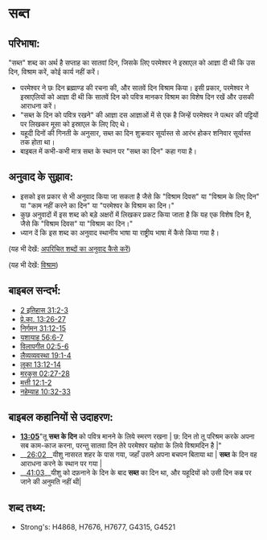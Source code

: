 # सब्त #

## परिभाषा: ##

"सब्त" शब्द का अर्थ है सप्ताह का सातवां दिन, जिसके लिए परमेश्वर ने इस्राएल को आज्ञा दी थी कि उस दिन, विश्राम करें, कोई कार्य नहीं करें।     

* परमेश्वर ने छः दिन ब्रह्माण्ड की रचना की, और सातवें दिन विश्राम किया। इसी प्रकार, परमेश्वर ने इस्राएलियों को आज्ञा दी थी कि सातवें दिन को पवित्र मानकर विश्राम का विशेष दिन रखें और उसकी आराधना करें। 
* "सब्त के दिन को पवित्र रखने" की आज्ञा दस आज्ञाओं में से एक है जिन्हें परमेश्वर ने पत्थर की पट्टियों पर लिखकर मूसा को इस्राएल के लिए दिए थे।
* यहूदी दिनों की गिनती के अनुसार, सब्त का दिन शुक्रवार सूर्यास्त से आरंभ होकर शनिवार सूर्यास्त तक होता था।
* बाइबल में कभी-कभी मात्र सब्त के स्थान पर "सब्त का दिन" कहा गया है। 

## अनुवाद के सुझाव: ##

* इसको इस प्रकार से भी अनुवाद किया जा सकता है जैसे कि "विश्राम दिवस" या "विश्राम के लिए दिन" या "काम नहीं करने का दिन" या "परमेश्वर के विश्राम का दिन।"
* कुछ अनुवादों में इस शब्द को बड़े अक्षरों में लिखकर प्रकट किया जाता है कि यह एक विशेष दिन है, जैसे कि "विश्राम दिवस" या "विश्राम का दिन।"
* ध्यान दें कि इस शब्द का अनुवाद स्थानीय भाषा या राष्ट्रीय भाषा में कैसे किया गया है।

(यह भी देखें: [अपरिचित शब्दों का अनुवाद कैसे करें](rc://en/ta/man/translate/translate-unknown))

(यह भी देखें: [विश्राम](../other/rest.md))

## बाइबल सन्दर्भ: ##

* [2 इतिहास 31:2-3](rc://en/tn/help/2ch/31/02)
* [प्रे.का. 13:26-27](rc://en/tn/help/act/13/26)
* [निर्गमन 31:12-15](rc://en/tn/help/exo/31/12)
* [यशायाह 56:6-7](rc://en/tn/help/isa/56/06)
* [विलापगीत 02:5-6](rc://en/tn/help/lam/02/05)
* [लैव्यव्यवस्था 19:1-4](rc://en/tn/help/lev/19/01)
* [लूका 13:12-14](rc://en/tn/help/luk/13/12)
* [मरकुस 02:27-28](rc://en/tn/help/mrk/02/27)
* [मत्ती 12:1-2](rc://en/tn/help/mat/12/01)
* [नहेम्याह 10:32-33](rc://en/tn/help/neh/10/32)

## बाइबल कहानियों से उदाहरण: ##

* __[13:05](rc://en/tn/help/obs/13/05)__"तू __सब्त के दिन__ को पवित्र मानने के लिये स्मरण रखना | छ: दिन तो तू परिश्रम करके अपना सब काम-काज करना, परन्तु सातवा दिन तेरे परमेश्वर यहोवा के लिये विश्रामदिन है |"
* __[26:02](rc://en/tn/help/obs/26/02)__यीशु नासरत शहर के पास गया, जहाँ उसने अपना बचपन बिताया था | __सब्त__ के दिन वह आराधना करने के स्थान पर गया |
* __[41:03](rc://en/tn/help/obs/41/03)__यीशु को दफ़नाने के दिन के बाद __सब्त__ का दिन था, और यहूदियों को उसी दिन कब्र पर जाने की अनुमति नहीं थी|

## शब्द तथ्य: ##

* Strong's: H4868, H7676, H7677, G4315, G4521
